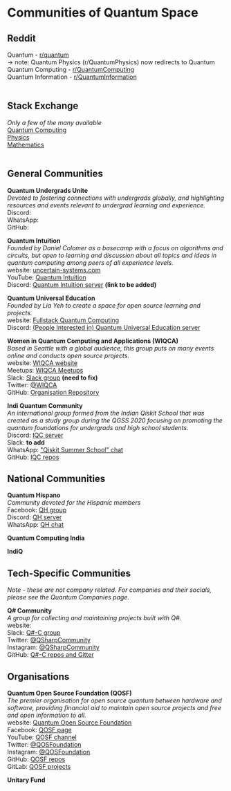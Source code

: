 # Communities of Quantum Space
## Reddit <br />
Quantum  - [r/quantum](https://www.reddit.com/r/quantum/) <br />
   -> note:  Quantum Physics (r/QuantumPhysics) now redirects to Quantum <br />
Quantum Computing - [r/QuantumComputing](https://www.reddit.com/r/QuantumComputing/) <br />
Quantum Information - [r/QuantumInformation](https://www.reddit.com/r/QuantumInformation/) <br /> <br />

## Stack Exchange <br />
_Only a few of the many available_<br />
[Quantum Computing](https://quantumcomputing.stackexchange.com/) <br />
[Physics](https://physics.stackexchange.com/?tags=quantum-mechanics) <br />
[Mathematics](https://math.stackexchange.com/) <br /> <br />

## General Communities <br />
**Quantum Undergrads Unite** <br />
_Devoted to fostering connections with undergrads globally, and highlighting resources and events relevant to undergrad learning and experience._ <br />
Discord:  []() <br />
WhatsApp:  []() <br />
GitHub:  []() <br />
 
**Quantum Intuition** <br />
_Founded by Daniel Colomer as a basecamp with a focus on algorithms and circuits, but open to learning and discussion about all topics and ideas in quantum computing among peers of all experience levels._ <br />
website:  [uncertain-systems.com](https://uncertain-systems.com/) <br />
YouTube:  [Quantum Intuition](https://www.youtube.com/channel/UC-2knDbf4kzT3uzWo7iTJyw) <br />
Discord:  [Quantum Intuition server]() **(link to be added)** <br />

**Quantum Universal Education** <br />
_Founded by Lia Yeh to create a space for open source learning and projects._ <br />
website:  [Fullstack Quantum Computing](https://fullstackquantumcomputation.tech/) <br />
Discord:  [(People Interested in) Quantum Universal Education server](https://discord.gg/NDm9e9W) <br />

**Women in Quantum Computing and Applications (WIQCA)** <br />
_Based in Seattle with a global audience, this group puts on many events online and conducts open source projects._ <br />
website:  [WIQCA website](https://www.wiqca.dev/) <br />
Meetups:  [WIQCA Meetups]() <br />
Slack:  [Slack group](https://join.slack.com/t/wiqca/shared_invite/zt-9nlk2f4y-vVY5gtm1WNnqsUQZ7b3f6g) **(need to fix)**<br />
Twitter:  [@WIQCA](https://twitter.com/wiqca) <br />
GitHub:  [Organisation Repository](https://github.com/wiqca) <br />

**Indi Quantum Community** <br />
_An international group formed from the Indian Qiskit School that was created as a study group during the QGSS 2020 focusing on promoting the quantum foundations for undergrads and high school students._ <br />
Discord: [IQC server](https://discord.gg/XpUpDm4) <br />
Slack:  []() **to add**<br /> 
WhatsApp:  ["Qiskit Summer School" chat](https://bit.ly/2ZISxvi) <br />
GitHub:  [IQC repos](https://github.com/Indi-Quantum-Community) <br />

## National Communities <br />
**Quantum Hispano** <br />
_Community devoted for the Hispanic members_ <br />
Facebook:  [QH group](https://www.facebook.com/groups/291702898702788) <br />
Discord:  [QH server](https://discord.gg/sNMu8w) <br />
WhatsApp:  [QH chat](https://chat.whatsapp.com/G1l2iyrCN9u0OIsZPDFWhe) <br />

**Quantum Computing India** <br />

**IndiQ** <br />


## Tech-Specific Communities <br />
_Note - these are not company related.  For companies and their socials, please see the Quantum Companies page._ <br />

**Q# Community** <br />
_A group for collecting and maintaining projects built with Q#._ <br />
website:  []() <br />
Slack:  [Q#-C group](https://qsharp-community.slack.com/join/shared_invite/zt-fnsl4u42-u21wdJRzlLF9oAqYTDDtwA#/) <br />
Twitter:  [@QSharpCommunity](https://twitter.com/QSharpCommunity) <br />
Instagram:  [@QSharpCommunity](https://www.instagram.com/qsharpcommunity/) <br />
GitHub:  [Q#-C repos and Gitter](https://github.com/qsharp-community) <br />



## Organisations <br />
**Quantum Open Source Foundation (QOSF)** <br />
_The premier organisation for open source quantum between hardware and software, providing financial aid to maintain open source projects and free and open information to all._ <br />
website:  [Quantum Open Source Foundation](https://qosf.org/) <br />
Facebook:  [QOSF page](https://www.facebook.com/quantumOSfoundation) <br />
YouTube:  [QOSF channel](https://www.youtube.com/channel/UCcEdG3UB19AZMxHymhefh1Q) <br />
Twitter:  [@QOSFoundation](https://twitter.com/qosfoundation) <br />
Instagram:  [@QOSFoundation](https://www.instagram.com/qosfoundation/) <br />
GitHub:  [QOSF repos](https://github.com/qosf) <br />
GitLab:  [QOSF projects](https://gitlab.com/qosf) <br />


**Unitary Fund** <br />
